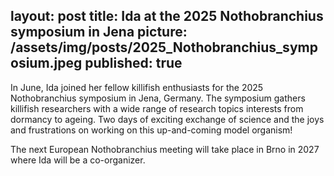layout: post
title: Ida at the 2025 Nothobranchius symposium in Jena 
picture: /assets/img/posts/2025_Nothobranchius_symposium.jpeg 
published: true
---
In June, Ida joined her fellow killifish enthusiasts for the 2025 Nothobranchius symposium in Jena, Germany. The symposium gathers killifish researchers with a wide range of research topics interests from dormancy to ageing. Two days of exciting exchange of science and the joys and frustrations on working on this up-and-coming model organism! 

The next European Nothobranchius meeting will take place in Brno in 2027 where Ida will be a co-organizer.
